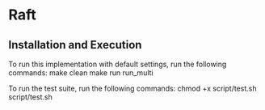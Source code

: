 # Raft


## Installation and Execution

To run this implementation with default settings, run the following commands:
make clean
make run run_multi

To run the test suite, run the following commands:
chmod +x script/test.sh
script/test.sh